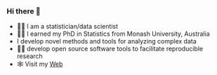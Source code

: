 ### Hi there 👋

<!--
**pridiltal/pridiltal** is a ✨ _special_ ✨ repository because its `README.md` (this file) appears on your GitHub profile.

Here are some ideas to get you started:

- 🔭 I’m currently working on ...
- 🌱 I’m currently learning ...
- 👯 I’m looking to collaborate on ...
- 🤔 I’m looking for help with ...
- 💬 Ask me about ...
- 📫 How to reach me: ...
- 😄 Pronouns: ...
- ⚡ Fun fact: ...
-->

- 👩‍💻 I am a statistician/data scientist 
- 👩‍🎓 I earned my PhD in Statistics from Monash University, Australia
- I develop novel methods and tools for analyzing complex data
- 🧑‍🔧 develop open source software tools to facilitate reproducible research
- 🕸️ Visit my [Web](https://prital.netlify.app/) 
